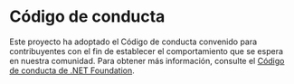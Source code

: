 # <a name="code-of-conduct"></a>Código de conducta

Este proyecto ha adoptado el Código de conducta convenido para contribuyentes con el fin de establecer el comportamiento que se espera en nuestra comunidad.
Para obtener más información, consulte el [Código de conducta de .NET Foundation](https://dotnetfoundation.org/code-of-conduct).
